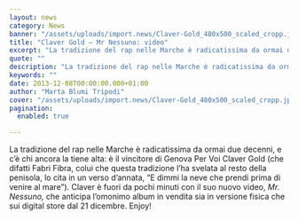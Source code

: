 ```yaml
---
layout: news
category: News
banner: "/assets/uploads/import.news/Claver-Gold_480x500_scaled_cropp.jpg"
title: "Claver Gold – Mr Nessuno: video"
excerpt: "La tradizione del rap nelle Marche è radicatissima da ormai due decenni, e c’è chi ancora la tiene alta: è  il vincitore di Genova Per Voi Claver Gold (che difatti Fabri Fibra, colui che questa tradizione l’ha svelata al resto della penisola, lo cita in un verso d’annata, “E dimmi la neve che prendi prima di venire [&hellip"
quote: ""
description: "La tradizione del rap nelle Marche è radicatissima da ormai due decenni, e c’è chi ancora la tiene alta: è  il vincitore di Genova Per Voi Claver Gold (che difatti Fabri Fibra, colui che questa tradizione l’ha svelata al resto della penisola, lo cita in un verso d’annata, “E dimmi la neve che prendi prima di venire [&hellip"
keywords: ""
date: 2013-12-08T00:00:00.000+01:00
author: "Marta Blumi Tripodi"
cover: "/assets/uploads/import.news/Claver-Gold_480x500_scaled_cropp.jpg"
pagination:
  enabled: true

---
```


La tradizione del rap nelle Marche è radicatissima da ormai due decenni, e c’è chi ancora la tiene alta: è il vincitore di Genova Per Voi Claver Gold (che difatti Fabri Fibra, colui che questa tradizione l’ha svelata al resto della penisola, lo cita in un verso d’annata, “E dimmi la neve che prendi prima di venire al mare”). Claver è fuori da pochi minuti con il suo nuovo video, _Mr. Nessuno,_ che anticipa l’omonimo album in vendita sia in versione fisica che sui digital store dal 21 dicembre. Enjoy!
